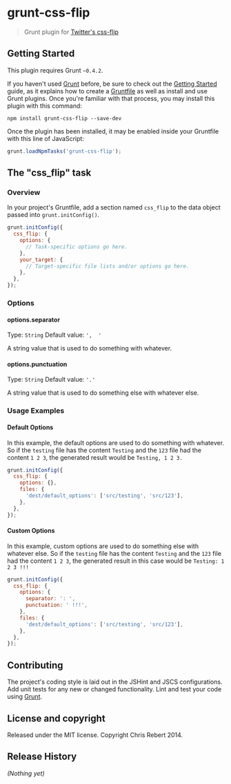 # grunt-css-flip

> Grunt plugin for [Twitter's css-flip](https://github.com/twitter/css-flip)

## Getting Started

This plugin requires Grunt `~0.4.2`.

If you haven't used [Grunt](http://gruntjs.com/) before, be sure to check out the [Getting Started](http://gruntjs.com/getting-started) guide, as it explains how to create a [Gruntfile](http://gruntjs.com/sample-gruntfile) as well as install and use Grunt plugins. Once you're familiar with that process, you may install this plugin with this command:

```shell
npm install grunt-css-flip --save-dev
```

Once the plugin has been installed, it may be enabled inside your Gruntfile with this line of JavaScript:

```js
grunt.loadNpmTasks('grunt-css-flip');
```

## The "css_flip" task

### Overview
In your project's Gruntfile, add a section named `css_flip` to the data object passed into `grunt.initConfig()`.

```js
grunt.initConfig({
  css_flip: {
    options: {
      // Task-specific options go here.
    },
    your_target: {
      // Target-specific file lists and/or options go here.
    },
  },
});
```

### Options

#### options.separator
Type: `String`
Default value: `',  '`

A string value that is used to do something with whatever.

#### options.punctuation
Type: `String`
Default value: `'.'`

A string value that is used to do something else with whatever else.

### Usage Examples

#### Default Options
In this example, the default options are used to do something with whatever. So if the `testing` file has the content `Testing` and the `123` file had the content `1 2 3`, the generated result would be `Testing, 1 2 3.`

```js
grunt.initConfig({
  css_flip: {
    options: {},
    files: {
      'dest/default_options': ['src/testing', 'src/123'],
    },
  },
});
```

#### Custom Options
In this example, custom options are used to do something else with whatever else. So if the `testing` file has the content `Testing` and the `123` file had the content `1 2 3`, the generated result in this case would be `Testing: 1 2 3 !!!`

```js
grunt.initConfig({
  css_flip: {
    options: {
      separator: ': ',
      punctuation: ' !!!',
    },
    files: {
      'dest/default_options': ['src/testing', 'src/123'],
    },
  },
});
```

## Contributing
The project's coding style is laid out in the JSHint and JSCS configurations. Add unit tests for any new or changed functionality. Lint and test your code using [Grunt](http://gruntjs.com/).

## License and copyright

Released under the MIT license. Copyright Chris Rebert 2014.

## Release History
_(Nothing yet)_
